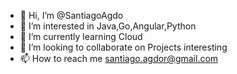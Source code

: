 - 👋 Hi, I’m @SantiagoAgdo
- 👀 I’m interested in Java,Go,Angular,Python
- 🌱 I’m currently learning Cloud
- 💞️ I’m looking to collaborate on Projects interesting
- 📫 How to reach me santiago.agdor@gmail.com

<!---
SantiagoAgdo/SantiagoAgdo is a ✨ special ✨ repository because its `README.md` (this file) appears on your GitHub profile.
You can click the Preview link to take a look at your changes.
--->
